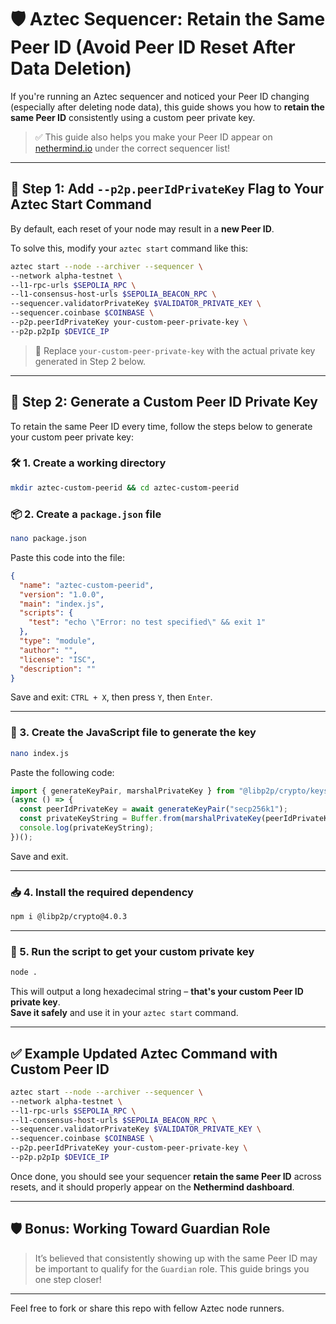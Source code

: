 # 🛡️ Aztec Sequencer: Retain the Same Peer ID (Avoid Peer ID Reset After Data Deletion)

If you're running an Aztec sequencer and noticed your Peer ID changing (especially after deleting node data), this guide shows you how to **retain the same Peer ID** consistently using a custom peer private key.

> ✅ This guide also helps you make your Peer ID appear on [nethermind.io](https://nethermind.io) under the correct sequencer list!

---

## 📌 Step 1: Add `--p2p.peerIdPrivateKey` Flag to Your Aztec Start Command

By default, each reset of your node may result in a **new Peer ID**.

To solve this, modify your `aztec start` command like this:

```bash
aztec start --node --archiver --sequencer \
--network alpha-testnet \
--l1-rpc-urls $SEPOLIA_RPC \
--l1-consensus-host-urls $SEPOLIA_BEACON_RPC \
--sequencer.validatorPrivateKey $VALIDATOR_PRIVATE_KEY \
--sequencer.coinbase $COINBASE \
--p2p.peerIdPrivateKey your-custom-peer-private-key \
--p2p.p2pIp $DEVICE_IP
```

> 🔁 Replace `your-custom-peer-private-key` with the actual private key generated in Step 2 below.

---

## 🧪 Step 2: Generate a Custom Peer ID Private Key

To retain the same Peer ID every time, follow the steps below to generate your custom peer private key:

### 🛠️ 1. Create a working directory

```bash
mkdir aztec-custom-peerid && cd aztec-custom-peerid
```

### 📦 2. Create a `package.json` file

```bash
nano package.json
```

Paste this code into the file:

```json
{
  "name": "aztec-custom-peerid",
  "version": "1.0.0",
  "main": "index.js",
  "scripts": {
    "test": "echo \"Error: no test specified\" && exit 1"
  },
  "type": "module",
  "author": "",
  "license": "ISC",
  "description": ""
}
```

Save and exit: `CTRL + X`, then press `Y`, then `Enter`.

---

### 🧠 3. Create the JavaScript file to generate the key

```bash
nano index.js
```

Paste the following code:

```js
import { generateKeyPair, marshalPrivateKey } from "@libp2p/crypto/keys";
(async () => {
  const peerIdPrivateKey = await generateKeyPair("secp256k1");
  const privateKeyString = Buffer.from(marshalPrivateKey(peerIdPrivateKey)).toString('hex');
  console.log(privateKeyString);
})();
```

Save and exit.

---

### 📥 4. Install the required dependency

```bash
npm i @libp2p/crypto@4.0.3
```

---

### 🚀 5. Run the script to get your custom private key

```bash
node .
```

This will output a long hexadecimal string – **that's your custom Peer ID private key**.  
**Save it safely** and use it in your `aztec start` command.

---

## ✅ Example Updated Aztec Command with Custom Peer ID

```bash
aztec start --node --archiver --sequencer \
--network alpha-testnet \
--l1-rpc-urls $SEPOLIA_RPC \
--l1-consensus-host-urls $SEPOLIA_BEACON_RPC \
--sequencer.validatorPrivateKey $VALIDATOR_PRIVATE_KEY \
--sequencer.coinbase $COINBASE \
--p2p.peerIdPrivateKey your-custom-peer-private-key \
--p2p.p2pIp $DEVICE_IP
```

Once done, you should see your sequencer **retain the same Peer ID** across resets, and it should properly appear on the **Nethermind dashboard**.

---

## 🛡️ Bonus: Working Toward Guardian Role

> It’s believed that consistently showing up with the same Peer ID may be important to qualify for the `Guardian` role. This guide brings you one step closer!

---

Feel free to fork or share this repo with fellow Aztec node runners.

